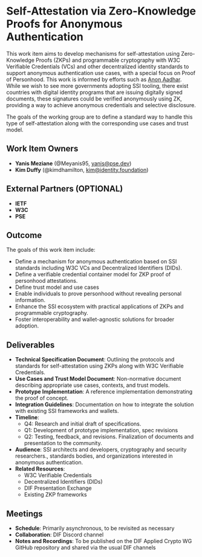 # Self-Attestation via Zero-Knowledge Proofs for Anonymous Authentication

This work item aims to develop mechanisms for self-attestation using Zero-Knowledge Proofs (ZKPs) and programmable cryptography with W3C Verifiable Credentials (VCs) and other decentralized identity standards to support anonymous authentication use cases, with a special focus on Proof of Personhood. This work is informed by efforts such as [Anon Aadhar](https://github.com/anon-aadhaar/anon-aadhaar). While we wish to see more governments adopting SSI tooling, there exist countries with digital identity programs that are issuing digitally signed documents, these signatures could be verified anonymously using ZK, providing a way to achieve anonymous credentials and selective disclosure.

The goals of the working group are to define a standard way to handle this type of self-attestation along with the corresponding use cases and trust model.

## Work Item Owners

- **Yanis Meziane** (@Meyanis95, yanis@pse.dev)
- **Kim Duffy** (@kimdhamilton, kim@identity.foundation)

## External Partners (OPTIONAL)

- **IETF**
- **W3C**
- **PSE**

## Outcome

The goals of this work item include:

- Define a mechanism for anonymous authentication based on SSI standards including W3C VCs and Decentralized Identifiers (DIDs).
- Define a verifiable credential container model for ZKP proof of personhood attestations.
- Define trust model and use cases
- Enable individuals to prove personhood without revealing personal information.
- Enhance the SSI ecosystem with practical applications of ZKPs and programmable cryptography.
- Foster interoperability and wallet-agnostic solutions for broader adoption.

## Deliverables

- **Technical Specification Document**: Outlining the protocols and standards for self-attestation using ZKPs along with W3C Verifiable Credentials.
- **Use Cases and Trust Model Document**: Non-normative document describing appropriate use cases, contexts, and trust models.
- **Prototype Implementation**: A reference implementation demonstrating the proof of concept.
- **Integration Guidelines**: Documentation on how to integrate the solution with existing SSI frameworks and wallets.
- **Timeline**:
  - Q4: Research and initial draft of specifications.
  - Q1: Development of prototype implementation, spec revisions
  - Q2: Testing, feedback, and revisions. Finalization of documents and presentation to the community.
- **Audience**: SSI architects and developers, cryptography and security researchers., standards bodies, and organizations interested in anonymous authentication.
- **Related Resources**:
  - W3C Verifiable Credentials
  - Decentralized Identifiers (DIDs)
  - DIF Presentation Exchange
  - Existing ZKP frameworks

## Meetings

- **Schedule**: Primarily asynchronous, to be revisited as necessary
- **Collaboration**: DIF Discord channel
- **Notes and Recordings**: To be published on the DIF Applied Crypto WG GitHub repository and shared via the usual DIF channels
